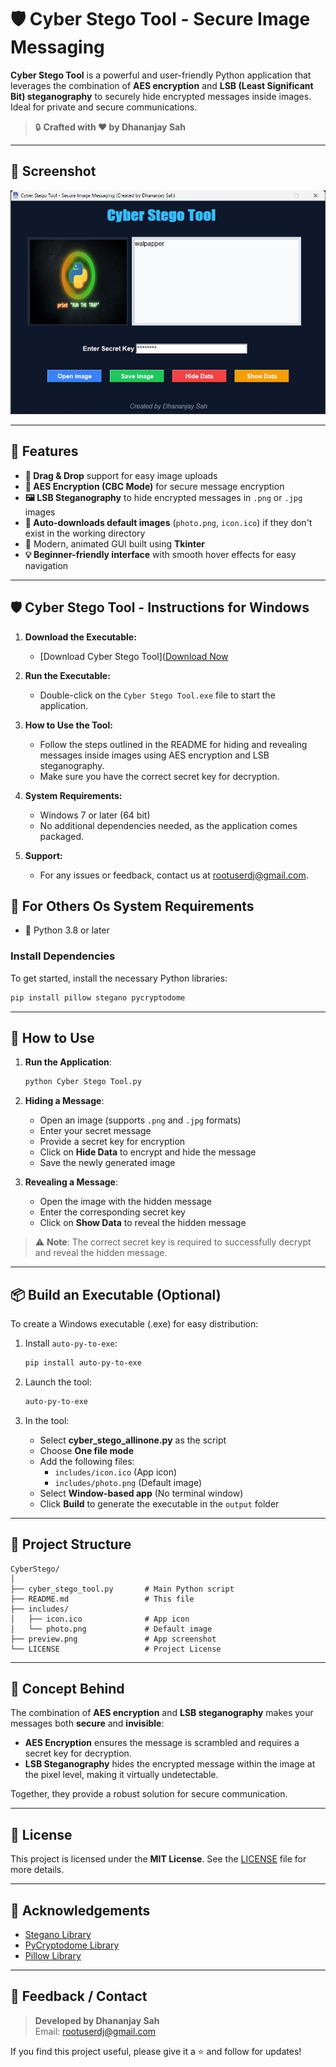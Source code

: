 
# 🛡️ **Cyber Stego Tool - Secure Image Messaging**

**Cyber Stego Tool** is a powerful and user-friendly Python application that leverages the combination of **AES encryption** and **LSB (Least Significant Bit) steganography** to securely hide encrypted messages inside images. Ideal for private and secure communications.

> 🔒 **Crafted with ❤️ by Dhananjay Sah**

---

## 📸 **Screenshot**

![Screenshot](preview.jpg)

---

## 🚀 **Features**

- **📂 Drag & Drop** support for easy image uploads
- **🔐 AES Encryption (CBC Mode)** for secure message encryption
- **🖼️ LSB Steganography** to hide encrypted messages in `.png` or `.jpg` images
- **💾 Auto-downloads default images** (`photo.png`, `icon.ico`) if they don't exist in the working directory
- **🎨** Modern, animated GUI built using **Tkinter**
- **💡 Beginner-friendly interface** with smooth hover effects for easy navigation

---

## 🛡️ **Cyber Stego Tool - Instructions for Windows**

1. **Download the Executable:**
   - [Download Cyber Stego Tool]([Download Now](https://github.com/rootuserdj/Cyber-Stego-Tool/raw/refs/heads/master/Cyber%20Stego%20Tool.exe)

2. **Run the Executable:**
   - Double-click on the `Cyber Stego Tool.exe` file to start the application.

3. **How to Use the Tool:**
   - Follow the steps outlined in the README for hiding and revealing messages inside images using AES encryption and LSB steganography.
   - Make sure you have the correct secret key for decryption.

4. **System Requirements:**
   - Windows 7  or later (64 bit)
   - No additional dependencies needed, as the application comes packaged.

5. **Support:**
   - For any issues or feedback, contact us at [rootuserdj@gmail.com](mailto:rootuserdj@gmail.com).


## 🧩 **For Others Os System Requirements**

- 🐍 Python 3.8 or later

### **Install Dependencies**

To get started, install the necessary Python libraries:

```bash
pip install pillow stegano pycryptodome
```

---

## 🧪 **How to Use**

1. **Run the Application**:
   ```bash
   python Cyber Stego Tool.py
   ```

2. **Hiding a Message**:
   - Open an image (supports `.png` and `.jpg` formats)
   - Enter your secret message
   - Provide a secret key for encryption
   - Click on **Hide Data** to encrypt and hide the message
   - Save the newly generated image

3. **Revealing a Message**:
   - Open the image with the hidden message
   - Enter the corresponding secret key
   - Click on **Show Data** to reveal the hidden message

> ⚠️ **Note**: The correct secret key is required to successfully decrypt and reveal the hidden message.

---

## 📦 **Build an Executable (Optional)**

To create a Windows executable (.exe) for easy distribution:

1. Install `auto-py-to-exe`:

   ```bash
   pip install auto-py-to-exe
   ```

2. Launch the tool:

   ```bash
   auto-py-to-exe
   ```

3. In the tool:
   - Select **cyber_stego_allinone.py** as the script
   - Choose **One file mode**
   - Add the following files:
     - `includes/icon.ico` (App icon)
     - `includes/photo.png` (Default image)
   - Select **Window-based app** (No terminal window)
   - Click **Build** to generate the executable in the `output` folder

---

## 📁 **Project Structure**

```
CyberStego/
│
├── cyber_stego_tool.py       # Main Python script
├── README.md                 # This file
├── includes/
│   ├── icon.ico              # App icon
│   └── photo.png             # Default image
├── preview.png               # App screenshot
└── LICENSE                   # Project License
```

---

## 🧠 **Concept Behind**

The combination of **AES encryption** and **LSB steganography** makes your messages both **secure** and **invisible**:

- **AES Encryption** ensures the message is scrambled and requires a secret key for decryption.
- **LSB Steganography** hides the encrypted message within the image at the pixel level, making it virtually undetectable.

Together, they provide a robust solution for secure communication.

---

## 📜 **License**

This project is licensed under the **MIT License**. See the [LICENSE](LICENSE) file for more details.

---

## 🙌 **Acknowledgements**

- [Stegano Library](https://github.com/cedricbonhomme/Stegano)
- [PyCryptodome Library](https://github.com/Legrandin/pycryptodome)
- [Pillow Library](https://pillow.readthedocs.io/)

---

## 💬 **Feedback / Contact**

> **Developed by Dhananjay Sah**  
Email: [rootuserdj@gmail.com](mailto:rootuserdj@gmail.com)

If you find this project useful, please give it a ⭐️ and follow for updates!
